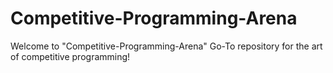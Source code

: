 # Competitive-Programming-Arena
Welcome to "Competitive-Programming-Arena" Go-To repository for the art of competitive programming!
